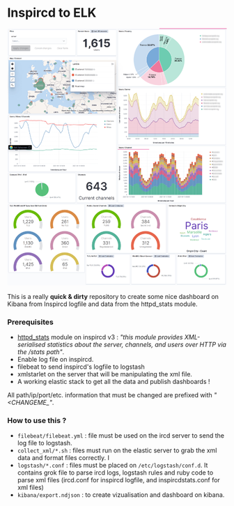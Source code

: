 # Inspircd to ELK

![alt text](_img/inspircd-elk.png "Kibana Dashboard")

This is a really **quick & dirty** repository to create some nice dashboard on Kibana from Inspircd logfile and data from the httpd_stats module.

### Prerequisites

* [httpd_stats](https://docs.inspircd.org/3/modules/httpd_stats/) module on inspircd v3 : *"this module provides XML-serialised statistics about the server, channels, and users over HTTP via the /stats path"*.
* Enable log file on inspircd.
* filebeat to send inspircd's logfile to logstash 
* xmlstarlet on the server that will be manipulating the xml file.
* A working elastic stack to get all the data and publish dashboards !

All path/ip/port/etc. information that must be changed are prefixed with *"<CHANGEME_"*.

### How to use this ?

* `filebeat/filebeat.yml` : file must be used on the ircd server to send the log file to logstash.
* `collect_xml/*.sh` : files must run on the elastic server to grab the xml data and format files correctly. I 
* `logstash/*.conf` : files must be placed on `/etc/logstash/conf.d`. It contains grok file to parse ircd logs, logstash rules and ruby code to parse xml files (ircd.conf for inspircd logfile, and inspircdstats.conf for xml files)
* `kibana/export.ndjson` : to create vizualisation and dashboard on kibana.


